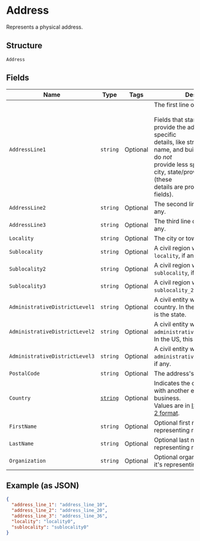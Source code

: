 
# Address

Represents a physical address.

## Structure

`Address`

## Fields

| Name | Type | Tags | Description |
|  --- | --- | --- | --- |
| `AddressLine1` | `string` | Optional | The first line of the address.<br><br>Fields that start with `address_line` provide the address's most specific<br>details, like street number, street name, and building name. They do *not*<br>provide less specific details like city, state/province, or country (these<br>details are provided in other fields). |
| `AddressLine2` | `string` | Optional | The second line of the address, if any. |
| `AddressLine3` | `string` | Optional | The third line of the address, if any. |
| `Locality` | `string` | Optional | The city or town of the address. |
| `Sublocality` | `string` | Optional | A civil region within the address's `locality`, if any. |
| `Sublocality2` | `string` | Optional | A civil region within the address's `sublocality`, if any. |
| `Sublocality3` | `string` | Optional | A civil region within the address's `sublocality_2`, if any. |
| `AdministrativeDistrictLevel1` | `string` | Optional | A civil entity within the address's country. In the US, this<br>is the state. |
| `AdministrativeDistrictLevel2` | `string` | Optional | A civil entity within the address's `administrative_district_level_1`.<br>In the US, this is the county. |
| `AdministrativeDistrictLevel3` | `string` | Optional | A civil entity within the address's `administrative_district_level_2`,<br>if any. |
| `PostalCode` | `string` | Optional | The address's postal code. |
| `Country` | [`string`](/doc/models/country.md) | Optional | Indicates the country associated with another entity, such as a business.<br>Values are in [ISO 3166-1-alpha-2 format](http://www.iso.org/iso/home/standards/country_codes.htm). |
| `FirstName` | `string` | Optional | Optional first name when it's representing recipient. |
| `LastName` | `string` | Optional | Optional last name when it's representing recipient. |
| `Organization` | `string` | Optional | Optional organization name when it's representing recipient. |

## Example (as JSON)

```json
{
  "address_line_1": "address_line_10",
  "address_line_2": "address_line_20",
  "address_line_3": "address_line_36",
  "locality": "locality0",
  "sublocality": "sublocality0"
}
```

